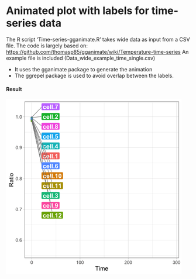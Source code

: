 # Animated plot with labels for time-series data

The R script ‘Time-series-gganimate.R’ takes wide data as input from a CSV file. The code is largely based on:
https://github.com/thomasp85/gganimate/wiki/Temperature-time-series
An example file is included (Data_wide_example_time_single.csv)

* It uses the gganimate package to generate the animation
* The ggrepel package is used  to avoid overlap between the labels.


#### Result

![alt text](https://github.com/JoachimGoedhart/Animate-Labeled-TimeSeries/blob/master/Plot-animate-timeseries.gif "Output")








